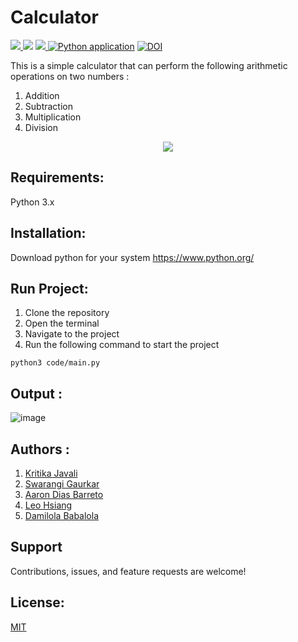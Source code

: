 # Calculator

<a href="https://github.com/Swarangigaurkar/Group30_Hw1" alt="File count"><img src="https://img.shields.io/github/directory-file-count/swarangigaurkar/Group30_Hw1"/> </a>
<a href="https://github.com/Swarangigaurkar/Group30_Hw1/blob/main/License.md" alt="LICENSE">
  <img src="https://img.shields.io/github/license/swarangigaurkar/Group30_Hw1" /></a>
<a href="https://github.com/Swarangigaurkar/Group30_Hw1/graphs/contributors" alt="Contributors">
<img src="https://img.shields.io/github/contributors/swarangigaurkar/group30_hw1"/> </a>
[![Python application](https://github.com/Swarangigaurkar/Group30_Hw1/actions/workflows/python-app.yml/badge.svg?branch=main)](https://github.com/Swarangigaurkar/Group30_Hw1/actions/workflows/python-app.yml)
[![DOI](https://zenodo.org/badge/529934395.svg)](https://zenodo.org/badge/latestdoi/529934395)

This is a simple calculator that can perform the following arithmetic operations on two numbers :
1. Addition
2. Subtraction
3. Multiplication
4. Division

<div id="header" align="center">
<img src="https://upload.wikimedia.org/wikipedia/commons/1/1e/Calculator_icon.svg">
</div>

## Requirements:
Python 3.x

## Installation: 
Download python for your system https://www.python.org/

## Run Project:
1. Clone the repository
2. Open the terminal
3. Navigate to the project
4. Run the following command to start the project

````````````````````````````````````````````````````````````
python3 code/main.py
````````````````````````````````````````````````````````````

## Output :

![image](https://user-images.githubusercontent.com/112131763/188497525-c07fd561-d117-4c28-9af8-38f991388e02.png)

## Authors :

1. [Kritika Javali](https://github.com/ksjavali)
2. [Swarangi Gaurkar](https://github.com/Swarangigaurkar)
3. [Aaron Dias Barreto](https://github.com/aaron278)
4. [Leo Hsiang](https://github.com/leoohsiang)
5. [Damilola Babalola](https://github.com/JohnDamilola)

##  Support

Contributions, issues, and feature requests are welcome!


## License:
[MIT](https://tldrlegal.com/license/mit-license)




